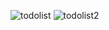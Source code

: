 ![todolist](https://user-images.githubusercontent.com/83259656/121975777-44f26900-cda4-11eb-99cb-c6e6f2b6a656.PNG)
![todolist2](https://user-images.githubusercontent.com/83259656/121975782-46bc2c80-cda4-11eb-90fc-36a36f8cf5e2.PNG)
